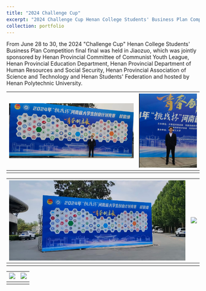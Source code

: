 ```yaml
---
title: "2024 Challenge Cup"
excerpt: "2024 Challenge Cup Henan College Students' Business Plan Competition <br/><img src='/images/Tiao/tiao-2.png'>"
collection: portfolio
---
```

From June 28 to 30, the 2024 "Challenge Cup" Henan College Students' Business Plan Competition final final was held in Jiaozuo, which was jointly sponsored by Henan Provincial Committee of Communist Youth League, Henan Provincial Education Department, Henan Provincial Department of Human Resources and Social Security, Henan Provincial Association of Science and Technology and Henan Students' Federation and hosted by Henan Polytechnic University.


| ![](/images/Tiao/tiao-0.png) | ![](/images/Tiao/tiao-1.png) |
|:----------------------------------------:|:----------------------------------------:|
|                               |        |

| ![](/images/Tiao/tiao-2.png) | ![](/images/Tiao/tiao-3.png) |
|:----------------------------------------:|:----------------------------------------:|
|                               |        |

| ![](/images/Tiao/tiao-4.png) | ![](/images/Tiao/tiao-5.png) |
|:----------------------------------------:|:----------------------------------------:|
|                               |        |

